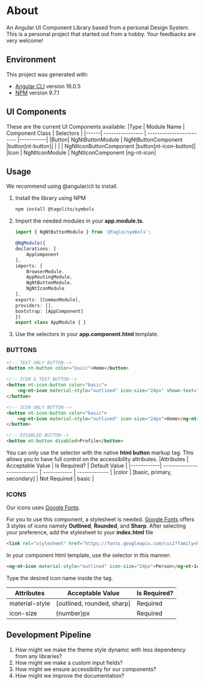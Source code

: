 # About

An Angular UI Component Library based from a personal Design System. This is a personal project that started out from a hobby. Your feedbacks are very welcome!

## Environment

This project was generated with:

- [Angular CLI](https://github.com/angular/angular-cli) version 16.0.5
- [NPM](https://docs.npmjs.com/cli/v9/commands/npm-version) version 9.7.1

## UI Components

These are the current UI Components available:
 |Type  | Module Name      | Component Class          | Selectors |
 |------| ---------------- | ------------------------ |-----------|
 |Button| NgNtButtonModule | NgNtButtonComponent      |button[nt-button]|
 |      |                  | NgNtIconButtonComponent  |button[nt-icon-button]|
 |Icon  | NgNtIconModule   | NgNtIconComponent        |ng-nt-icon|

## Usage

We recommend using @angular/cli to install.

1. Install the library using NPM

    ```bash
    npm install @tagolito/symbols
    ```

2. Import the needed modules in your **app.module.ts**.

    ```typescript
    import { NgNtButtonModule } from '@tagle/symbols';

    @NgModule({
    declarations: [
        AppComponent
    ],
    imports: [
        BrowserModule,
        AppRoutingModule,
        NgNtButtonModule,
        NgNtIconModule
    ],
    exports: [CommonModule],
    providers: [],
    bootstrap: [AppComponent]
    })
    export class AppModule { }
    ```

3. Use the selectors in your **app.component.html** template.

### BUTTONS

```html
<!-- TEXT ONLY BUTTON-->
<button nt-button color="basic">Home</button>

<!-- ICON & TEXT BUTTON-->
<button nt-icon-button color="basic">
    <ng-nt-icon material-style="outlined" icon-size="24px" shown-text="Home">Home</ng-nt-icon>
</button>

<!-- ICON ONLY BUTTON-->
<button nt-icon-button color="basic">
    <ng-nt-icon material-style="outlined" icon-size="24px">Home</ng-nt-icon>
</button>

<!-- DISABLED BUTTON-->
<button nt-button disabled>Profile</button>
```

You can only use the selector with the native **html button** markup tag. This allows you to have full control on the accessibility attributes.
|Attributes  | Acceptable Value            | Is Required? | Default Value |
|------------| --------------------------- | ------------ | ------------- |
|color       | [basic, primary, secondary] | Not Required | basic         |

### ICONS

Our icons uses [Google Fonts](https://fonts.google.com/icons).

For you to use this component, a stylesheet is needed. [Google Fonts](https://fonts.google.com/icons) offers 3 styles of icons namely **Outlined**, **Rounded**, and **Sharp**. After selecting your preference, add the stylesheet to your **index.html** file

```html
<link rel="stylesheet" href="https://fonts.googleapis.com/css2?family=Material+Symbols+Outlined" />
```

In your component html template, use the selector in this manner:

```html
<ng-nt-icon material-style="outlined" icon-size="24px">Person</ng-nt-icon>
```

Type the desired icon name inside the tag.

|Attributes     | Acceptable Value            | Is Required? |
|---------------| --------------------------- | ------------ |
|material-style | [outlined, rounded, sharp]  | Required     |
|icon-size      | {number}px | Required       |              |

## Development Pipeline

1. How might we make the theme style dynamic with less dependency from any libraries?
2. How might we make a custom input fields?
3. How might we ensure accessibility for our components?
4. How might we improve the documentation?

